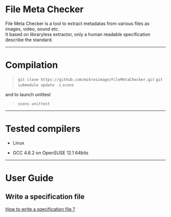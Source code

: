 File Meta Checker
=================
  
File Meta Checker is a tool to extract metadatas from various files as images, video, sound etc.  
It based on libraryless extractor, only a human readable specification describe the standard.  

___
Compilation
===========

> `git clone https://github.com/mikrosimage/FileMetaChecker.git`
> `git submodule update -i`
> `scons`

and to launch unittest
> `scons unittest`


___
Tested compilers
================

- Linux
 + GCC 4.6.2 on OpenSUSE 12.1 64bits

___
User Guide
================

Write a specification file
--------------------------

[How to write a specification file ?](fileSpecification/README.md)